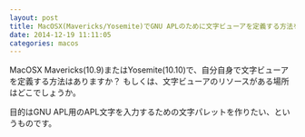 ```yaml
---
layout: post
title: MacOSX(Mavericks/Yosemite)でGNU APLのために文字ビューアを定義する方法を知りたい
date: 2014-12-19 11:11:05
categories: macos
---
```

<!-- {% raw %} -->
<p>MacOSX Mavericks(10.9)またはYosemite(10.10)で、自分自身で文字ビューアを定義する方法はありますか？
もしくは、文字ビューアのリソースがある場所はどこでしょうか。</p>

<p>目的はGNU APL用のAPL文字を入力するための文字パレットを作りたい、というものです。</p>
<!-- {% endraw %} -->
